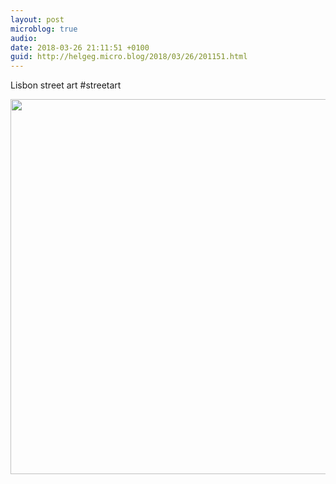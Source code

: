 ```yaml
---
layout: post
microblog: true
audio: 
date: 2018-03-26 21:11:51 +0100
guid: http://helgeg.micro.blog/2018/03/26/201151.html
---
```

Lisbon street art #streetart

<img src="http://microblog.helgegudmundsen.com/uploads/2018/412e8d5a88.jpg" width="600" height="600" />
